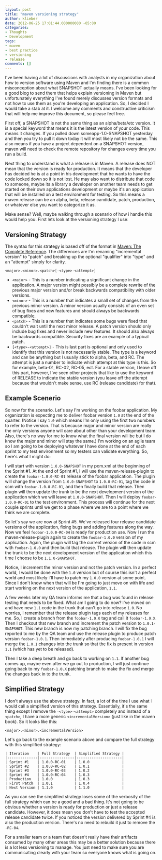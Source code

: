 ```yaml
---
layout: post
title: "maven versioning strategy"
author: klieber
date: 2012-06-25 17:01:44.000000000 -05:00
categories:
- Thoughts
- Development
tags:
- maven
- best practice
- versioning
- release
comments: []
---
```

I've been having a lot of discussions with analysts in my organization about how to version software using Maven and I'm finding there is a common misconception about what SNAPSHOT actually means. I've been looking for a good blog to send them that helps explain versioning in Maven but unfortunately everything I've found merely discusses version formats and not how to use them as you're developing an application. So, I decided I would take a stab at it. I welcome any comments and constructive criticism that will help me improve this document, so please feel free.

First off, a SNAPSHOT is not the same thing as an alpha/beta/etc version. It is a special keyword that means it is the latest version of your code. This means it changes. If you pulled down someapp-1.0-SNAPSHOT yesterday and then you try to pull it down today it will most likely not be the same. This also means if you have a project dependent on a SNAPSHOT version, maven will need to check the remote repository for changes every time you run a build.

Next thing to understand is what a release is in Maven. A release does NOT mean that the version is ready for production. It means that the developer has decided he is at a point in his development that he wants to have the code locked down so it is not lost. He may also want to distribute that code to someone, maybe its a library a developer on another team needs to get started on their own applications development or maybe it's an application that will be installed on a test environment for testing. So this means a maven release can be an alpha, beta, release candidate, patch, production, or whatever else you want to categorize it as.

Make sense? Well, maybe walking through a scenario of how i handle this would help you. First lets look at the versioning strategy I use:

## Versioning Strategy

The syntax for this strategy is based off of the format in [Maven: The Complete Reference][1]. The differences are I'm renaming "incremental version" to "patch" and breaking up the optional "qualifier" into "type" and an "attempt" simply for clarity.

`<major>.<minor>.<patch>[-<type>-<attempt>]`

*   `<major>` - This is a number indicating a significant change in the application. A major version might possibly be a complete rewrite of the previous major version and/or break backwards compatibility with older versions.
*   `<minor>` - This is a number that indicates a small set of changes from the previous minor version. A minor version usually consists of an even set of bug fixes and new features and should always be backwards compatible.
*   `<patch>` - This is a number that indicates some bugs were fixed that couldn't wait until the next minor release. A patch version should only include bug fixes and never include new features. It should also always be backwards compatible. Security fixes are an example of a typical patch.
*   `[<type>-<attempt>]` - This is last part is optional and only used to identify that this version is not necessarily stable. The type is a keyword and can be anything but I usually stick to alpha, beta, and RC. The attempt is just a number to indicate which attempt at this type is this. So for example, beta-01, RC-02, RC-05, ect. For a stable version, I leave off this part, however, I've seen other projects that like to use the keyword of RELEASE to indicate the stable version (you leave off the attempt because that wouldn't make sense, use RC (release candidate) for that).

## Example Scenerio

So now for the scenario. Let's say I'm working on the foobar application. My organization is expecting me to deliver foobar version `1.0` at the end of the quarter. (Notice I say `1.0` which means I'm only using the first two numbers to refer to the version. That is because major and minor version are really the only versions anyone will care about other than your development team. Also, there's no way for me to know what the final version will be but I do know the major and minor will stay the same.) I'm working on an agile team so I am going to be deploying whatever I have done at the end of each sprint to my test environment so my testers can validate everything. So, here's what I might do:

I will start with version `1.0.0-SNAPSHOT` in my pom.xml at the beginning of the Sprint #1. At the end of Sprint #1, I will use the maven-release-plugin to create the `foobar-1.0.0-RC-01` release of the foobar application. The plugin will change the version from `1.0.0-SNAPSHOT` to `1.0.0-RC-01`, tag the code in scm with `foobar-1.0.0-RC-01`, and then finally build that release. Then plugin will then update the trunk to be the next development version of the application which we will leave at `1.0.0-SNAPSHOT`. Then I will deploy `foobar-1.0.0-RC-01` to the test environment. This process will continue for the next couple sprints until we get to a phase where we are to a point where we think we are complete.

So let's say we are now at Sprint #5. We've released four release candidate versions of the application, fixing bugs and adding features along the way. Now we feel `foobar-1.0.0-RC-04` is ready for production use. Now I run the maven-release-plugin again to create the `foobar-1.0.0` version of my application. Again, the plugin will tag the current version of the code in scm with `foobar-1.0.0` and then build that release. The plugin will then update the trunk to be the next development version of the application which this time I choose to be `1.1.0-SNAPSHOT`.

Notice, I increment the minor version and not the patch version. In a perfect world, I would be done with the `1.0` version but of course this isn't a perfect world and most likely I'll have to patch my `1.0.0` version at some point. Since I don't know when that will be I'm going to just move on with life and start working on the next version of the application, `1.1`.

A few weeks later my QA team informs me that a bug was found in release testing that needs to be fixed. What am I going to do now? I've moved on and have new `1.1` code in the trunk that can't go into release `1.0`. No worries, I remember that the release plugin tags each of my releases for me. So, I create a branch from the `foobar-1.0.0` tag and call it `foobar-1.0.X`. Then I checkout that new branch and increment the patch version to `1.0.1-SNAPSHOT`. This new branch is now my patching branch. I will fix the bug reported to me by the QA team and use the release plugin to produce patch version `foobar-1.0.1`. Then immediately after producing `foobar-1.0.1` I will merge the `1.0.1` changes into the trunk so that the fix is present in version `1.1` (which has yet to be released).

Then I take a deep breath and go back to working on `1.1`. If another bug comes up, maybe even after we go out to production, I will just continue going back to my `foobar-1.0.X` patching branch to make the fix and merge the changes back in to the trunk.

## Simplified Strategy

I don't always use the above strategy. In fact, a lot of the time I use what I would call a simplified version of this strategy. Essentially, it's the same thing except I remove the `-<type>-<attempt>` completely and instead of a `<patch>`, I have a more generic `<incrementalVersion>` (just like in the maven book). So it looks like this:

`<major>.<minor>.<incrementalVersion>`

Let's go back to the example scenario above and compare the full strategy with this simplified strategy:

    | Iteration    | Full Strategy  | Simplified Strategy |
    |--------------|----------------|---------------------|
    | Sprint #1    | 1.0.0-RC-01    | 1.0.0               |
    | Sprint #2    | 1.0.0-RC-02    | 1.0.1               |
    | Sprint #3    | 1.0.0-RC-03    | 1.0.2               |
    | Sprint #4    | 1.0.0-RC-04    | 1.0.3               |
    | Production   | 1.0.0          | 1.0.3               |
    | First Patch  | 1.0.1          | 1.0.4               |
    | Next Version | 1.1.0          | 1.1.0               |

As you can see the simplified strategy loses some of the verbosity of the full strategy which can be a good and a bad thing. It's not going to be obvious whether a version is ready for production or just a release candidate. However, it does mean you don't have to test the accepted release candidate twice. If you noticed the version delivered by Sprint #4 is also the production version. There's no need to rebuild it just to remove the `-RC-04`.

For a smaller team or a team that doesn't really have their artifacts consumed by many other areas this may be a better solution because there is a lot less versioning to manage. You just need to make sure you are communicating clearly with your team so everyone knows what is going on.

 [1]: http://www.sonatype.com/books/mvnref-book/reference/pom-relationships-sect-pom-syntax.html
